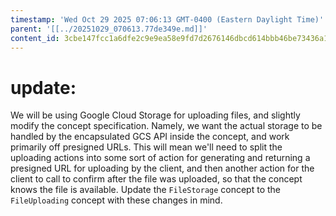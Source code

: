 ```yaml
---
timestamp: 'Wed Oct 29 2025 07:06:13 GMT-0400 (Eastern Daylight Time)'
parent: '[[../20251029_070613.77de349e.md]]'
content_id: 3cbe147fcc1a6dfe2c9e9ea58e9fd7d2676146dbcd614bbb46be73436a18bee2
---
```


# update:

We will be using Google Cloud Storage for uploading files, and slightly modify the concept specification. Namely, we want the actual storage to be handled by the encapsulated GCS API inside the concept, and work primarily off presigned URLs. This will mean we'll need to split the uploading actions into some sort of action for generating and returning a presigned URL for uploading by the client, and then another action for the client to call to confirm after the file was uploaded, so that the concept knows the file is available. Update the `FileStorage` concept to the `FileUploading` concept with these changes in mind.
